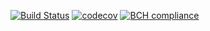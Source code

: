 [![Build Status](https://travis-ci.org/Err0r500/json-contract-tests-generator.svg?branch=master)](https://travis-ci.org/Err0r500/json-contract-tests-generator)
[![codecov](https://codecov.io/gh/Err0r500/json-contract-tests-generator/branch/master/graph/badge.svg)](https://codecov.io/gh/Err0r500/json-contract-tests-generator)
[![BCH compliance](https://bettercodehub.com/edge/badge/Err0r500/json-contract-tests-generator?branch=master)](https://bettercodehub.com/)
